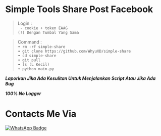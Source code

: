 # Simple Tools Share Post Facebook
>Login :  
``` - cookie + token EAAG```   
```(!) Dengan Tumbal Yang Sama```  


>Command :    
```➠ rm -rf simple-share```    
```➠ git clone https://github.com/WhyuXD/simple-share```  
```➠ cd simple-share```   
```➠ git pull```  
```➠ ls (L Kecil)```    
```➠ python main.py```   

>   
***Laporkan Jika Ada Kesulitan Untuk Menjalankan Script Atau Jika Ada Bug***  
>    
***100% No Logger***
# Contacts Me Via  
[![WhatsApp Badge](https://img.shields.io/badge/-click-white?style=flat&logo=WhatsApp&logoColor=green&link=https://wa.me/6283132458199/)](https://wa.me/-6283132458199-green/) 

